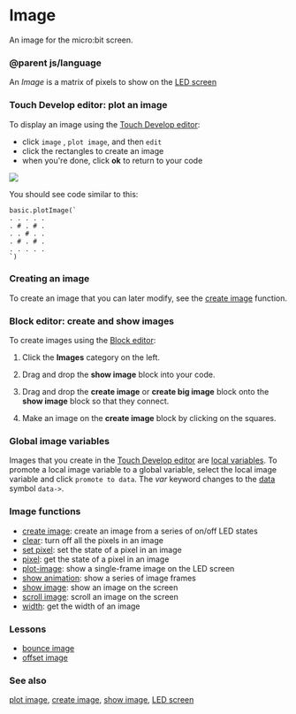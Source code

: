 # Image

An image for the micro:bit screen.

### @parent js/language

An *Image* is a matrix of pixels to show on the [LED screen](/microbit/device/screen)

### Touch Develop editor: plot an image

To display an image using the [Touch Develop editor](/microbit/js/editor):

* click `image` , `plot image`, and then `edit`
* click the rectangles to create an image
* when you're done, click **ok** to return to your code

![](/static/mb/plot-leds-0.png)

You should see code similar to this:

```
basic.plotImage(`
. . . . .
. # . # .
. . # . .
. # . # .
. . . . .
`)
```

### Creating an image

To create an image that you can later modify, see the [create image](/microbit/reference/images/create-image) function.

### Block editor: create and show images

To create images using the [Block editor](/microbit/blocks/editor):

1. Click the **Images** category on the left.

2. Drag and drop the **show image** block into your code.

3. Drag and drop the **create image** or **create big image** block onto the **show image** block so that they connect.

4. Make an image on the **create image** block by clicking on the squares.

### Global image variables

Images that you create in the [Touch Develop editor](/microbit/js/editor) are [local variables](/microbit/reference/variables/var). To promote a local image variable to a global variable, select the local image variable and click `promote to data`. The *var* keyword changes to the [data](/microbit/js/data) symbol `data->`.

### Image functions

* [create image](/microbit/reference/images/create-image): create an image from a series of on/off LED states
* [clear](/microbit/reference/basic/clear-screen): turn off all the pixels in an image
* [set pixel](/microbit/reference/images/set-pixel): set the state of a pixel in an image
* [pixel](/microbit/reference/images/pixel): get the state of a pixel in an image
* [plot-image](/microbit/reference/led/plot-image): show a single-frame image on the LED screen
* [show animation](/microbit/reference/basic/show-animation): show a series of image frames
* [show image](/microbit/reference/images/show-image): show an image on the screen
* [scroll image](/microbit/reference/images/scroll-image): scroll an image on the screen
* [width](/microbit/functions/width): get the width of an image

### Lessons

* [bounce image ](/microbit/lessons/bounce-image)
* [offset image](/microbit/lessons/offset-image)

### See also

[plot image](/microbit/reference/led/plot-image), [create image](/microbit/reference/images/create-image), [show image](/microbit/reference/images/show-image), [LED screen](/microbit/device/screen)

